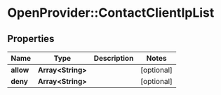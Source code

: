 # OpenProvider::ContactClientIpList

## Properties
Name | Type | Description | Notes
------------ | ------------- | ------------- | -------------
**allow** | **Array&lt;String&gt;** |  | [optional] 
**deny** | **Array&lt;String&gt;** |  | [optional] 

